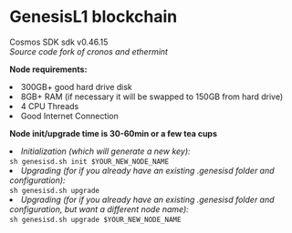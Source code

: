 <h1>GenesisL1 blockchain</h1>
Cosmos SDK sdk v0.46.15</br>
<i>Source code fork of cronos and ethermint</i>

<strong>Node requirements:</strong>

<li>300GB+ good hard drive disk</li> 
<li>8GB+ RAM (if necessary it will be swapped to 150GB from hard drive)</li>
<li>4 CPU Threads</li>
<li>Good Internet Connection</li>

<strong>Node init/upgrade time is 30-60min or a few tea cups</strong>

<li><i>Initialization (which will generate a new key):</i></br>
<code>sh genesisd.sh init $YOUR_NEW_NODE_NAME</code></li>

<li><i>Upgrading (for if you already have an existing .genesisd folder and configuration):</i></br>  
<code>sh genesisd.sh upgrade</code></li>

<li><i>Upgrading (for if you already have an existing .genesisd folder and configuration, but want a different node name):</i></br>
<code>sh genesisd.sh upgrade $YOUR_NEW_NODE_NAME</code></li>
